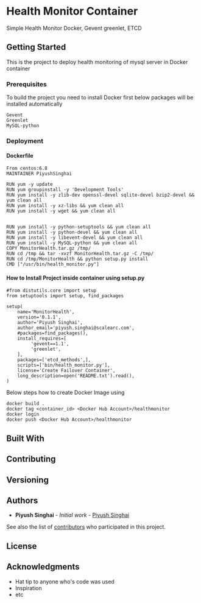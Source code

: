 
# Health Monitor Container

Simple Health Monitor Docker, Gevent greenlet, ETCD

## Getting Started

This is the project to deploy health monitoring of mysql server in Docker container

### Prerequisites

To build the project you need to install Docker first below packages will be installed automatically
```
Gevent
Greenlet
MySQL-python
```

### Deployment

#### Dockerfile

```
From centos:6.8
MAINTAINER PiyushSinghai

RUN yum -y update
RUN yum groupinstall -y 'Development Tools'
RUN yum install -y zlib-dev openssl-devel sqlite-devel bzip2-devel && yum clean all
RUN yum install -y xz-libs && yum clean all
RUN yum install -y wget && yum clean all


RUN yum install -y python-setuptools && yum clean all
RUN yum install -y python-devel && yum clean all
RUN yum install -y libevent-devel && yum clean all
RUN yum install -y MySQL-python && yum clean all
COPY MonitorHealth.tar.gz /tmp/
RUN cd /tmp && tar -xvzf MonitorHealth.tar.gz -C /tmp/
RUN cd /tmp/MonitorHealth && python setup.py install
CMD ["/usr/bin/health_monitor.py"]

```
#### How to Install Project inside container using setup.py

```
#from distutils.core import setup
from setuptools import setup, find_packages

setup(
    name='MonitorHealth',
    version='0.1.1',
    author='Piyush Singhai',
    author_email='piyush.singhai@scalearc.com',
    #packages=find_packages(),
    install_requires=[
         'gevent==1.1',
         'greenlet',
    ],
    packages=['etcd_methods',],
    scripts=['bin/health_monitor.py'],
    license='Create Failover Container',
    long_description=open('README.txt').read(),
)

```
Below steps how to create Docker Image using

```
docker build .
docker tag <container_id> <Docker Hub Account>/healthmonitor
docker login
docker push <Docker Hub Account>/healthmonitor
```

## Built With


## Contributing


## Versioning

## Authors

* **Piyush Singhai** - *Initial work* - [Piyush Singhai](https://github.com/piyushiitg)

See also the list of [contributors](https://github.com/your/project/contributors) who participated in this project.

## License


## Acknowledgments

* Hat tip to anyone who's code was used
* Inspiration
* etc
